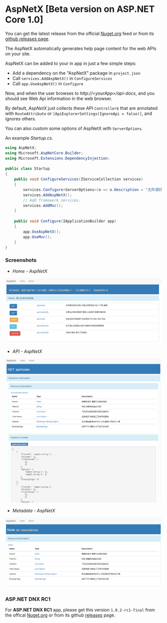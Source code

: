 # AspNetX [Beta version on ASP.NET Core 1.0]

You can get the latest release from the official [Nuget.org](https://www.nuget.org/packages/AspNetX/) feed or from its [github releases page](https://github.com/qqbuby/AspNetX/releases).

The AspNetX automatically generates help page content for the web APIs on your site.

AspNetX can be added to your in app in just a few simple steps:

- Add a dependency on the "AspNetX" package in `project.json`
- Call `services.AddAspNetX()` in `ConfigureServices`
- Call `app.UseAspNetX()` in `Configure`

Now, and when the user browses to *http://&lt;yourApp&gt;/api-docs*, and you should see Web Api information in the web browser. 

By default, *AspNetX* just collects these API `Controller`s that are annotated with `RouteAttribute` or `[ApiExplorerSettings(IgnoreApi = false)]`, and ignores others.

You can also custom some options of AspNetX with `ServerOptions`.

An example *Startup.cs*.

```cs
using AspNetX;
using Microsoft.AspNetCore.Builder;
using Microsoft.Extensions.DependencyInjection;

public class Startup
{
    public void ConfigureServices(IServiceCollection services)
    {
        services.Configure<ServerOptions>(o => o.Description = "无所谓好或不好，人生一场虚空大梦，韶华白首，不过转瞬。惟有天道恒在，往复循环，不曾更改…… —— 慕容紫英.仙剑奇侠传 4》");
        services.AddAspNetX();
        // Add framework services.
        services.AddMvc();
    }

    public void Configure(IApplicationBuilder app)
    {
        app.UseAspNetX();
        app.UseMvc();
    }
}
```
### Screenshots

- *Home - AspNetX*

![Home - AspNetX](apis.png)

- *API - AspNetX*

![API - AspNetX](api.png)

- *Metadata - AspNetX*

![Metadata - AspNetX](meta.png)

### ASP.NET DNX RC1

For **ASP.NET DNX RC1** app, please get this version `1.0.2-rc1-final` from the offical [Nuget.org](https://www.nuget.org/packages/AspNetX.Server/1.0.2-rc1-final) or from its github [releases](https://github.com/qqbuby/AspNetX/releases/tag/v1.0.2-rc1-final) page.
